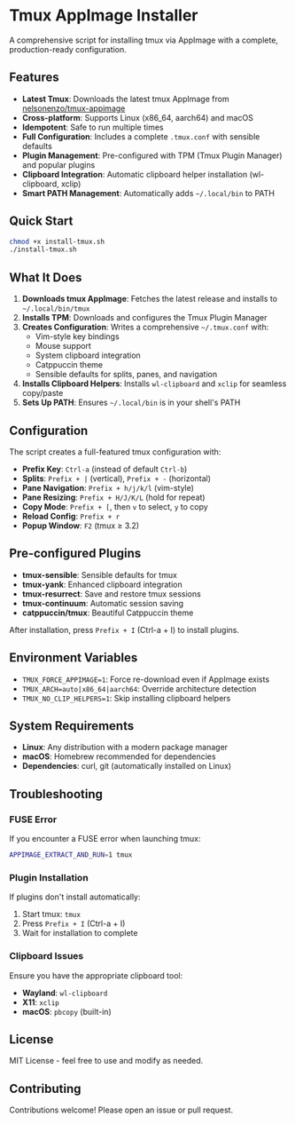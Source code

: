 # Tmux AppImage Installer

A comprehensive script for installing tmux via AppImage with a complete, production-ready configuration.

## Features

- **Latest Tmux**: Downloads the latest tmux AppImage from [nelsonenzo/tmux-appimage](https://github.com/nelsonenzo/tmux-appimage)
- **Cross-platform**: Supports Linux (x86_64, aarch64) and macOS
- **Idempotent**: Safe to run multiple times
- **Full Configuration**: Includes a complete `.tmux.conf` with sensible defaults
- **Plugin Management**: Pre-configured with TPM (Tmux Plugin Manager) and popular plugins
- **Clipboard Integration**: Automatic clipboard helper installation (wl-clipboard, xclip)
- **Smart PATH Management**: Automatically adds `~/.local/bin` to PATH

## Quick Start

```bash
chmod +x install-tmux.sh
./install-tmux.sh
```

## What It Does

1. **Downloads tmux AppImage**: Fetches the latest release and installs to `~/.local/bin/tmux`
2. **Installs TPM**: Downloads and configures the Tmux Plugin Manager
3. **Creates Configuration**: Writes a comprehensive `~/.tmux.conf` with:
   - Vim-style key bindings
   - Mouse support
   - System clipboard integration
   - Catppuccin theme
   - Sensible defaults for splits, panes, and navigation
4. **Installs Clipboard Helpers**: Installs `wl-clipboard` and `xclip` for seamless copy/paste
5. **Sets Up PATH**: Ensures `~/.local/bin` is in your shell's PATH

## Configuration

The script creates a full-featured tmux configuration with:

- **Prefix Key**: `Ctrl-a` (instead of default `Ctrl-b`)
- **Splits**: `Prefix + |` (vertical), `Prefix + -` (horizontal)
- **Pane Navigation**: `Prefix + h/j/k/l` (vim-style)
- **Pane Resizing**: `Prefix + H/J/K/L` (hold for repeat)
- **Copy Mode**: `Prefix + [`, then `v` to select, `y` to copy
- **Reload Config**: `Prefix + r`
- **Popup Window**: `F2` (tmux ≥ 3.2)

## Pre-configured Plugins

- **tmux-sensible**: Sensible defaults for tmux
- **tmux-yank**: Enhanced clipboard integration
- **tmux-resurrect**: Save and restore tmux sessions
- **tmux-continuum**: Automatic session saving
- **catppuccin/tmux**: Beautiful Catppuccin theme

After installation, press `Prefix + I` (Ctrl-a + I) to install plugins.

## Environment Variables

- `TMUX_FORCE_APPIMAGE=1`: Force re-download even if AppImage exists
- `TMUX_ARCH=auto|x86_64|aarch64`: Override architecture detection
- `TMUX_NO_CLIP_HELPERS=1`: Skip installing clipboard helpers

## System Requirements

- **Linux**: Any distribution with a modern package manager
- **macOS**: Homebrew recommended for dependencies
- **Dependencies**: curl, git (automatically installed on Linux)

## Troubleshooting

### FUSE Error
If you encounter a FUSE error when launching tmux:
```bash
APPIMAGE_EXTRACT_AND_RUN=1 tmux
```

### Plugin Installation
If plugins don't install automatically:
1. Start tmux: `tmux`
2. Press `Prefix + I` (Ctrl-a + I)
3. Wait for installation to complete

### Clipboard Issues
Ensure you have the appropriate clipboard tool:
- **Wayland**: `wl-clipboard`
- **X11**: `xclip`
- **macOS**: `pbcopy` (built-in)

## License

MIT License - feel free to use and modify as needed.

## Contributing

Contributions welcome! Please open an issue or pull request.